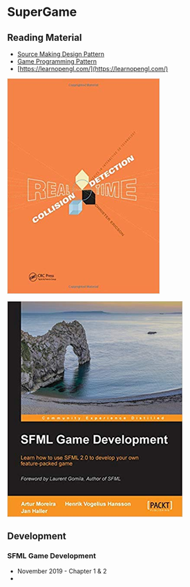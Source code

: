 # SuperGame

## Reading Material

* [Source Making Design Pattern](https://sourcemaking.com/design_patterns)
* [Game Programming Pattern](http://gameprogrammingpatterns.com/contents.html)
* [https://learnopengl.com/](https://learnopengl.com/)



![Real Time Collision Detection](../../.gitbook/assets/image%20%283%29.png)

![SFML Game Development](../../.gitbook/assets/image.png)

## Development

### SFML Game Development

* November 2019 - Chapter 1 & 2
* 


